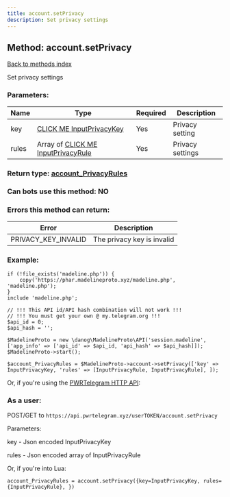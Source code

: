 ```yaml
---
title: account.setPrivacy
description: Set privacy settings
---
```

## Method: account.setPrivacy  
[Back to methods index](index.md)


Set privacy settings

### Parameters:

| Name     |    Type       | Required | Description |
|----------|---------------|----------|-------------|
|key|[CLICK ME InputPrivacyKey](../types/InputPrivacyKey.md) | Yes|Privacy setting|
|rules|Array of [CLICK ME InputPrivacyRule](../types/InputPrivacyRule.md) | Yes|Privacy settings|


### Return type: [account\_PrivacyRules](../types/account_PrivacyRules.md)

### Can bots use this method: **NO**


### Errors this method can return:

| Error    | Description   |
|----------|---------------|
|PRIVACY_KEY_INVALID|The privacy key is invalid|


### Example:


```
if (!file_exists('madeline.php')) {
    copy('https://phar.madelineproto.xyz/madeline.php', 'madeline.php');
}
include 'madeline.php';

// !!! This API id/API hash combination will not work !!!
// !!! You must get your own @ my.telegram.org !!!
$api_id = 0;
$api_hash = '';

$MadelineProto = new \danog\MadelineProto\API('session.madeline', ['app_info' => ['api_id' => $api_id, 'api_hash' => $api_hash]]);
$MadelineProto->start();

$account_PrivacyRules = $MadelineProto->account->setPrivacy(['key' => InputPrivacyKey, 'rules' => [InputPrivacyRule, InputPrivacyRule], ]);
```

Or, if you're using the [PWRTelegram HTTP API](https://pwrtelegram.xyz):



### As a user:

POST/GET to `https://api.pwrtelegram.xyz/userTOKEN/account.setPrivacy`

Parameters:

key - Json encoded InputPrivacyKey

rules - Json encoded  array of InputPrivacyRule




Or, if you're into Lua:

```
account_PrivacyRules = account.setPrivacy({key=InputPrivacyKey, rules={InputPrivacyRule}, })
```

